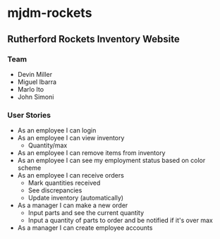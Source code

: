 # mjdm-rockets

## Rutherford Rockets Inventory Website

### Team

* Devin Miller
* Miguel Ibarra
* Marlo Ito
* John Simoni

### User Stories

* As an employee I can login
* As an employee I can view inventory
  * Quantity/max
* As an employee I can remove items from inventory
* As an employee I can see my employment status based on color scheme
* As an employee I can receive orders
  * Mark quantities received
  * See discrepancies
  * Update inventory (automatically)
* As a manager I can make a new order
  * Input parts and see the current quantity
  * Input a quantity of parts to order and be notified if it's over max
* As a manager I can create employee accounts
